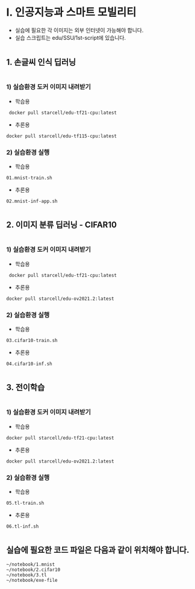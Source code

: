 # I. 인공지능과 스마트 모빌리티
* 실습에 필요한 각 이미지는 외부 인터넷이 가능해야 합니다.
* 실습 스크립트는 edu/SSU/1st-script에 있습니다.  
# 


## 1. 손글씨 인식 딥러닝
#
### 1) 실습환경 도커 이미지 내려받기

- 학습용
```
 docker pull starcell/edu-tf21-cpu:latest
 ```

- 추론용
```
docker pull starcell/edu-tf115-cpu:latest
```

### 2) 실습환경 실행

- 학습용
```
01.mnist-train.sh
 ```

- 추론용
```
02.mnist-inf-app.sh
```
#
## 2. 이미지 분류 딥러닝 - CIFAR10
#
### 1) 실습환경 도커 이미지 내려받기
- 학습용
```
 docker pull starcell/edu-tf21-cpu:latest
 ```
- 추론용
```
docker pull starcell/edu-ov2021.2:latest
```

### 2) 실습환경 실행
- 학습용
```
03.cifar10-train.sh
```
- 추론용
```
04.cifar10-inf.sh
```
#
## 3. 전이학습
#
### 1) 실습환경 도커 이미지 내려받기
- 학습용
```
docker pull starcell/edu-tf21-cpu:latest
```
- 추론용
```
docker pull starcell/edu-ov2021.2:latest
```

### 2) 실습환경 실행
- 학습용
```
05.tl-train.sh
```
- 추론용
```
06.tl-inf.sh
```

#
## 실습에 필요한 코드 파일은  다음과 같이 위치해야 합니다.
```
~/notebook/1.mnist
~/notebook/2.cifar10
~/notebook/3.tl
~/notebook/exe-file
```